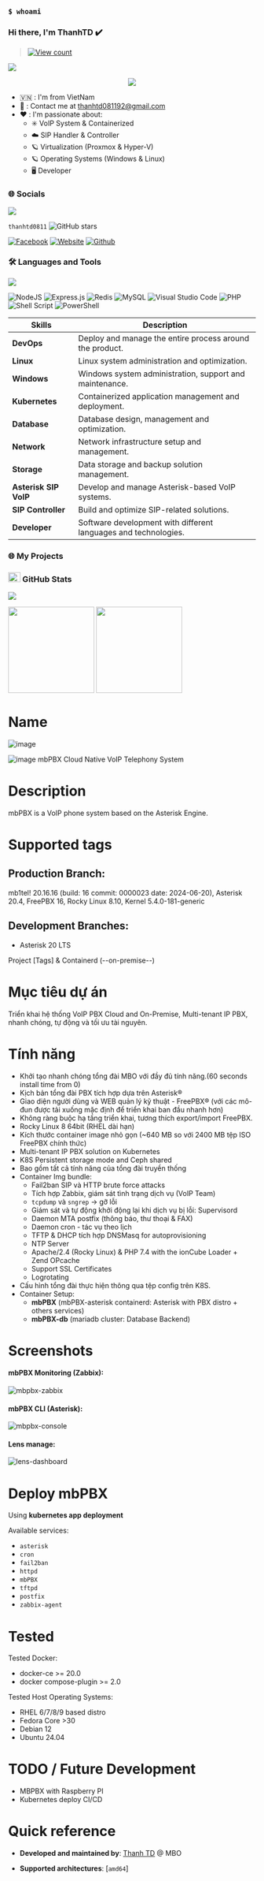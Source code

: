### `$ whoami`

### Hi there, I'm ThanhTD ✔️

> [![View count](https://visitcount.itsvg.in/api?id=cfotel2604&color=6&icon=0&pretty=true)](https://visitcount.itsvg.in/api?id=cfotel2604)

<img src="https://user-images.githubusercontent.com/73097560/115834477-dbab4500-a447-11eb-908a-139a6edaec5c.gif">

<p align="center" color="#36BCF7FF"><img src="https://readme-typing-svg.herokuapp.com?lines=I'm+a+Full+Stack+Developer;I'm+a+System+Engineer;I'm+a+DevSecOps Engineer"></p>

- 🇻🇳 : I'm from VietNam
- 📧 : Contact me at [thanhtd081192@gmail.com](mailto:thanhtd081192@gmail)
- ❤️ : I'm passionate about:
  - ✳️ VoIP System & Containerized
  - ☁️ SIP Handler & Controller
  - 🪐 Virtualization (Proxmox & Hyper-V)
  - 🪐 Operating Systems (Windows & Linux)
  - 🖥️ Developer

### 🌐 Socials
<img src="https://user-images.githubusercontent.com/73097560/115834477-dbab4500-a447-11eb-908a-139a6edaec5c.gif">

`thanhtd0811`
![GitHub stars](https://img.shields.io/github/stars/cfotel2604?style=social)

[![Facebook](https://img.shields.io/badge/Facebook-1877F2?style=for-the-badge&logo=facebook&logoColor=white)](https://www.facebook.com/tran.thanh.549)
[![Website](https://img.shields.io/badge/website-000000?style=for-the-badge&logo=About.me&logoColor=white)](https://blog.network.com/)
[![Github](https://img.shields.io/badge/GitHub-100000?style=for-the-badge&logo=github&logoColor=white)](https://github.com/cfotel2604/)

### 🛠 Languages and Tools
<img src="https://user-images.githubusercontent.com/73097560/115834477-dbab4500-a447-11eb-908a-139a6edaec5c.gif">

![NodeJS](https://img.shields.io/badge/node.js-6DA55F?style=for-the-badge&logo=node.js&logoColor=white)
![Express.js](https://img.shields.io/badge/express.js-%23404d59.svg?style=for-the-badge&logo=express&logoColor=%2361DAFB)
![Redis](https://img.shields.io/badge/redis-%23DD0031.svg?style=for-the-badge&logo=redis&logoColor=white)
![MySQL](https://img.shields.io/badge/mysql-4479A1.svg?style=for-the-badge&logo=mysql&logoColor=white)
![Visual Studio Code](https://img.shields.io/badge/Visual%20Studio%20Code-0078d7.svg?style=for-the-badge&logo=visual-studio-code&logoColor=white)
![PHP](https://img.shields.io/badge/php-%23777BB4.svg?style=for-the-badge&logo=php&logoColor=white)
![Shell Script](https://img.shields.io/badge/shell_script-%23121011.svg?style=for-the-badge&logo=gnu-bash&logoColor=white)
![PowerShell](https://img.shields.io/badge/PowerShell-%235391FE.svg?style=for-the-badge&logo=powershell&logoColor=white)

| Skills                      | Description                               				 		|
|-----------------------------|-----------------------------------------------------------------|
| **DevOps**                  | Deploy and manage the entire process around the product. 	 	|
| **Linux**                   | Linux system administration and optimization.			 		|
| **Windows**                 | Windows system administration, support and maintenance.	 		|
| **Kubernetes**              | Containerized application management and deployment. 		    |
| **Database**                | Database design, management and optimization.  			 		|
| **Network**                 | Network infrastructure setup and management.			 		|
| **Storage**                 | Data storage and backup solution management.			 		|
| **Asterisk SIP VoIP**       | Develop and manage Asterisk-based VoIP systems.			 		|
| **SIP Controller** 		  | Build and optimize SIP-related solutions. 				 		|
| **Developer**               | Software development with different languages ​​and technologies. |

### 🌐 My Projects

### <img src="https://media.giphy.com/media/cj87CxfRtrUifF3Ryk/giphy.gif" width="25px" height="20px"> GitHub Stats
<img src="https://user-images.githubusercontent.com/73097560/115834477-dbab4500-a447-11eb-908a-139a6edaec5c.gif">

[<img src="https://github-readme-stats.vercel.app/api?username=cfotel2604&show_icons=true&count_private=true&bg_color=30,e96443,904e95&title_color=fff&text_color=fff&include_all_commits=true" height="175">](https://github-readme-stats.vercel.app/api?username=cfotel2604)
[<img src="https://github-readme-stats.vercel.app/api/top-langs/?username=ugoviti&layout=compact&bg_color=30,e96443,904e95&title_color=fff&text_color=fff" height="175">](https://github-readme-stats.vercel.app/api/top-langs/?username=ugoviti)



# Name
![image](https://github.com/user-attachments/assets/8a265034-56de-4e10-9fa7-28cea6411920)

![image](https://github.com/user-attachments/assets/9a8dd0ba-b3d5-420c-bea6-6585f4018997) mbPBX Cloud Native VoIP Telephony System

# Description
mbPBX is a VoIP phone system based on the Asterisk Engine.

# Supported tags

## Production Branch:
mb1tel! 20.16.16 (build: 16 commit: 0000023 date: 2024-06-20), Asterisk 20.4, FreePBX 16, Rocky Linux 8.10, Kernel 5.4.0-181-generic

## Development Branches:
* Asterisk 20 LTS

Project [Tags] & Containerd (--on-premise--)

# Mục tiêu dự án
Triển khai hệ thống VoIP PBX Cloud and On-Premise, Multi-tenant IP PBX, nhanh chóng, tự động và tối ưu tài nguyên.

# Tính năng
- Khởi tạo nhanh chóng tổng đài MBO với đầy đủ tính năng.(60 seconds install time from 0)
- Kịch bản tổng đài PBX tích hợp dựa trên Asterisk®
- Giao diện người dùng và WEB quản lý kỹ thuật - FreePBX® (với các mô-đun được tải xuống mặc định để triển khai ban đầu nhanh hơn)
- Không ràng buộc hạ tầng triển khai, tương thích export/import FreePBX.
- Rocky Linux 8 64bit (RHEL dài hạn)
- Kích thước container image nhỏ gọn (~640 MB so với 2400 MB tệp ISO FreePBX chính thức)
- Multi-tenant IP PBX solution on Kubernetes
- K8S Persistent storage mode and Ceph shared
- Bao gồm tất cả tính năng của tổng đài truyền thống
- Container Img bundle:
	+ Fail2ban SIP và HTTP brute force attacks
	+ Tích hợp Zabbix, giám sát tình trạng dịch vụ (VoIP Team)
	+ `tcpdump` và `sngrep` -> gỡ lỗi
	+ Giám sát và tự động khởi động lại khi dịch vụ bị lỗi: Supervisord
	+ Daemon MTA postfix (thông báo, thư thoại & FAX)
	+ Daemon cron - tác vụ theo lịch
	+ TFTP & DHCP tích hợp DNSMasq for autoprovisioning
	+ NTP Server
	+ Apache/2.4 (Rocky Linux) & PHP 7.4 with the ionCube Loader + Zend OPcache
	+ Support SSL Certificates 
	+ Logrotating
- Cấu hình tổng đài thực hiện thông qua tệp config trên K8S.
- Container Setup:
  - **mbPBX** (mbPBX-asterisk containerd: Asterisk with PBX distro + others services)
  - **mbPBX-db** (mariadb cluster: Database Backend)

# Screenshots
#### mbPBX Monitoring (Zabbix):
![mbpbx-zabbix](https://github.com/user-attachments/assets/84d392da-e1f2-43f0-a191-30d5bc0b1aed)

#### mbPBX CLI (Asterisk):
![mbpbx-console](https://github.com/user-attachments/assets/c72bc4c4-06a9-45fb-8d50-b4893d4e8187)

#### Lens manage:
![lens-dashboard](https://github.com/user-attachments/assets/d9b9a73d-08bd-40b5-98ed-5d33a369827a)

# Deploy mbPBX
Using **kubernetes app deployment**

Available services:  
  - `asterisk`
  - `cron`
  - `fail2ban`
  - `httpd`
  - `mbPBX`
  - `tftpd`
  - `postfix`
  - `zabbix-agent`

# Tested
Tested Docker:
  - docker-ce >= 20.0
  - docker compose-plugin >= 2.0

Tested Host Operating Systems:
  - RHEL 6/7/8/9 based distro
  - Fedora Core >30
  - Debian 12
  - Ubuntu 24.04
    
# TODO / Future Development
- MBPBX with Raspberry PI 
- Kubernetes deploy CI/CD

# Quick reference
- **Developed and maintained by**:
  [Thanh TD](https://github.com/cfotel2604) @ MBO
  
- **Supported architectures**:
  [`amd64`]
